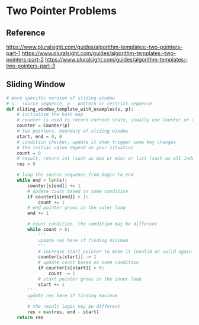 # Two Pointer Problems

## Reference
https://www.pluralsight.com/guides/algorithm-templates:-two-pointers-part-1
https://www.pluralsight.com/guides/algorithm-templates:-two-pointers-part-2
https://www.pluralsight.com/guides/algorithm-templates:-two-pointers-part-3

## Sliding Window
```python
# more specific version of sliding window
# s - source sequence, p - pattern or restrict sequence
def sliding_window_template_with_examples(s, p):
    # initialize the hash map
    # counter is used to record current state, usually use Counter or defaultdict
    counter = Counter(p) 
    # two pointers, boundary of sliding window
    start, end = 0, 0
    # condition checker, update it when trigger some key changes
    # the initial value depend on your situation
    count = 0
    # result, return int (such as max or min) or list (such as all index)
    res = 0

    # loop the source sequence from begin to end
    while end < len(s):
        counter[s[end]] += 1
        # update count based on some condition
        if counter[s[end]] > 1:
            count += 1
        # end pointer grows in the outer loop    
        end += 1

        # count condition, the condition may be different
        while count > 0:
            '''
            update res here if finding minimum
            '''
            # increase start pointer to make it invalid or valid again
            counter[s[start]] -= 1
            # update count based on some condition
            if counter[s[start]] > 0:
                count -= 1
            # start pointer grows in the inner loop
            start += 1
        '''
        update res here if finding maximum
        '''
        # the result logic may be different
        res = max(res, end - start)
    return res
```